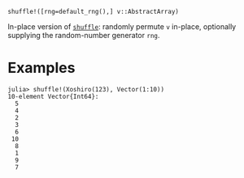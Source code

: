 ```
shuffle!([rng=default_rng(),] v::AbstractArray)
```

In-place version of [`shuffle`](@ref): randomly permute `v` in-place, optionally supplying the random-number generator `rng`.

# Examples

```jldoctest
julia> shuffle!(Xoshiro(123), Vector(1:10))
10-element Vector{Int64}:
  5
  4
  2
  3
  6
 10
  8
  1
  9
  7
```
